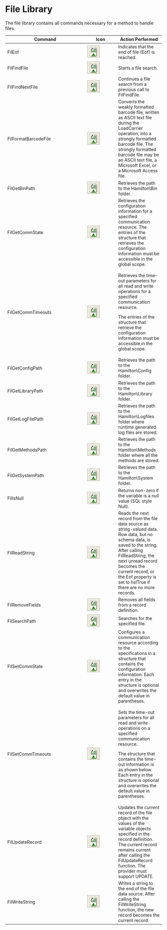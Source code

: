 # File Library

The file library contains all commands necessary for a method to handle files.

<table><thead><tr><th width="243">Command</th><th width="86">Icon</th><th>Action Performed</th></tr></thead><tbody><tr><td>FilEof</td><td><img src="../../.gitbook/assets/image (592).png" alt="" data-size="original"></td><td>Indicates that the end of file (Eof) is reached.</td></tr><tr><td>FilFindFile</td><td><img src="../../.gitbook/assets/image (592).png" alt="" data-size="original"></td><td>Starts a file search.</td></tr><tr><td>FilFindNextFile</td><td><img src="../../.gitbook/assets/image (592).png" alt="" data-size="original"></td><td>Continues a file search from a previous call to FilFindFile.</td></tr><tr><td>FilFormatBarcodeFile</td><td><img src="../../.gitbook/assets/image (592).png" alt="" data-size="original"></td><td>Converts the weakly formatted barcode file, written as ASCII text file during the LoadCarrier operation, into a strongly formatted barcode file. The strongly formatted barcode file may be an ASCII text file, a Microsoft Excel, or a Microsoft Access file.</td></tr><tr><td>FilGetBinPath</td><td><img src="../../.gitbook/assets/image (592).png" alt="" data-size="original"></td><td>Retrieves the path to the Hamilton\Bin folder.</td></tr><tr><td>FilGetCommState</td><td><img src="../../.gitbook/assets/image (592).png" alt="" data-size="original"></td><td>Retrieves the configuration information for a specified communication resource. The entries of the structure that retrieves the configuration information must be accessible in the global scope.</td></tr><tr><td>FilGetCommTimeouts</td><td><img src="../../.gitbook/assets/image (592).png" alt="" data-size="original"></td><td><p>Retrieves the time-out parameters for all read and write operations for a specified communication resource.</p><p>The entries of the structure that retrieve the configuration information must be accessible in the global scope.</p></td></tr><tr><td>FilGetConfigPath</td><td><img src="../../.gitbook/assets/image (592).png" alt="" data-size="original"></td><td>Retrieves the path to the Hamilton\Config folder.</td></tr><tr><td>FilGetLibraryPath</td><td><img src="../../.gitbook/assets/image (592).png" alt="" data-size="original"></td><td>Retrieves the path to the Hamilton\Library folder.</td></tr><tr><td>FilGetLogFilePath</td><td><img src="../../.gitbook/assets/image (592).png" alt="" data-size="original"></td><td>Retrieves the path to the Hamilton\Logfiles folder where runtime generated log files are stored.</td></tr><tr><td>FilGetMethodsPath</td><td><img src="../../.gitbook/assets/image (592).png" alt="" data-size="original"></td><td>Retrieves the path to the Hamilton\Methods folder where all the methods are stored.</td></tr><tr><td>FilGetSystemPath</td><td><img src="../../.gitbook/assets/image (592).png" alt="" data-size="original"></td><td>Retrieves the path to the Hamilton\System folder.</td></tr><tr><td>FilIsNull</td><td><img src="../../.gitbook/assets/image (592).png" alt="" data-size="original"></td><td>Returns non-zero if the variable is a null value (SQL style Null).</td></tr><tr><td>FilReadString</td><td><img src="../../.gitbook/assets/image (592).png" alt="" data-size="original"></td><td>Reads the next record from the file data source as string-valued data. Row data, but no schema data, is saved to the string. After calling FilReadString, the next unread record becomes the current record, or the Eof property is set to hslTrue if there are no more records.</td></tr><tr><td>FilRemoveFields</td><td><img src="../../.gitbook/assets/image (592).png" alt="" data-size="original"></td><td>Removes all fields from a record definition.</td></tr><tr><td>FilSearchPath</td><td><img src="../../.gitbook/assets/image (592).png" alt="" data-size="original"></td><td>Searches for the specified file.</td></tr><tr><td>FilSetCommState</td><td><img src="../../.gitbook/assets/image (592).png" alt="" data-size="original"></td><td>Configures a communication resource according to the specifications in a structure that contains the configuration information. Each entry in the structure is optional and overwrites the default value in parentheses.</td></tr><tr><td>FilSetCommTimeouts</td><td><img src="../../.gitbook/assets/image (592).png" alt="" data-size="original"></td><td><p>Sets the time-out parameters for all read and write operations on a specified communication resource.</p><p>The structure that contains the time-out information is as shown below. Each entry in the structure is optional and overwrites the default value in parentheses.</p></td></tr><tr><td>FilUpdateRecord</td><td><img src="../../.gitbook/assets/image (592).png" alt="" data-size="original"></td><td>Updates the current record of the file object with the values of the variable objects specified in the record definition. The current record remains current after calling the FilUpdateRecord function. The provider must support UPDATE.</td></tr><tr><td>FilWriteString</td><td><img src="../../.gitbook/assets/image (592).png" alt="" data-size="original"></td><td>Writes a string to the end of the file data source. After calling the FilWriteString function, the new record becomes the current record.</td></tr></tbody></table>

